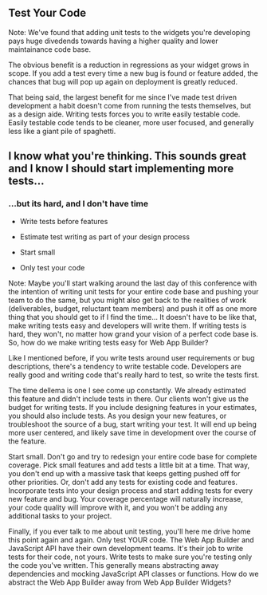 ## Test Your Code

Note:  We've  found that adding unit tests to the widgets you're developing pays huge divedends towards having a higher quality and lower maintainance code base.

The obvious benefit is a reduction in regressions as your widget grows in scope.  If you add a test every time a new bug is found or feature added, the chances that bug will pop up again on deployment is greatly reduced.

That being said, the largest benefit for me since I've made test driven development a habit doesn't come from running the tests themselves, but as a design aide.  Writing tests forces you to write easily testable code.  Easily testable code tends to be cleaner, more user focused, and generally less like a giant pile of spaghetti.

I know what you're thinking.  This sounds great and I know I should start implementing more tests...
---

### ...but its hard, and I don't have time

* Write tests before features <!-- .element: class="fragment" -->

* Estimate test writing as part of your design process <!-- .element: class="fragment" -->

* Start small <!-- .element: class="fragment" -->

* Only test your code <!-- .element: class="fragment" -->

Note: Maybe you'll start walking around the last day of this conference with the intention of writing unit tests for your entire code base and pushing your team to do the same, but you might also get back to the realities of work (deliverables, budget, reluctant team members) and push it off as one more thing that you should get to if I find the time...  It doesn't have to be like that, make writing tests easy and developers will write them.  If writing tests is hard, they won't, no matter how grand your vision of a perfect code base is.  So, how do we make writing tests easy for Web App Builder?

Like I mentioned before, if you write tests around user requirements or bug descriptions, there's a tendency to write testable code.  Developers are really good and writing code that's really hard to test, so write the tests first.

The time dellema is one I see come up constantly.  We already estimated this feature and didn't include tests in there.  Our clients won't give us the budget for writing tests. If you include designing features in your estimates, you should also include tests.  As you design your new features, or troubleshoot the source of a bug, start writing your test.  It will end up being more user centered, and likely save time in development over the course of the feature.

 Start small. Don't go and try to redesign your entire code base for complete coverage.  Pick small features and add tests a little bit at a time.  That way, you don't end up with a massive task that keeps getting pushed off for other priorities.  Or, don't add any tests for existing code and features.  Incorporate tests into your design process and start adding tests for every new feature and bug.  Your coverage percentage will naturally increase, your code quality will improve with it, and you won't be adding any additional tasks to your project.

 Finally, if you ever talk to me about unit testing, you'll here me drive home this point again and again.  Only test YOUR code.  The Web App Builder and JavaScript API have their own development teams.  It's their job to write tests for their code, not yours.  Write tests to make sure you're testing only the code you've written.  This generally means abstracting away dependencies and mocking JavaScript API classes or functions.  How do we abstract the Web App Builder away from Web App Builder Widgets?

